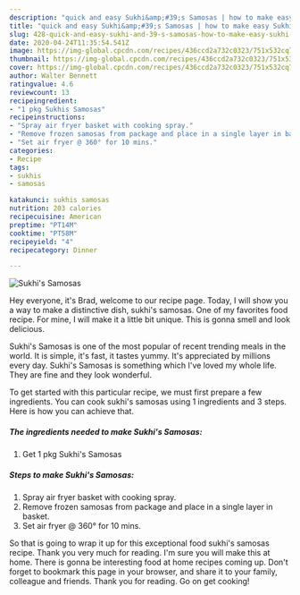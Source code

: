 ```yaml
---
description: "quick and easy Sukhi&amp;#39;s Samosas | how to make easy Sukhi&amp;#39;s Samosas"
title: "quick and easy Sukhi&amp;#39;s Samosas | how to make easy Sukhi&amp;#39;s Samosas"
slug: 428-quick-and-easy-sukhi-and-39-s-samosas-how-to-make-easy-sukhi-and-39-s-samosas
date: 2020-04-24T11:35:54.541Z
image: https://img-global.cpcdn.com/recipes/436ccd2a732c0323/751x532cq70/sukhis-samosas-recipe-main-photo.jpg
thumbnail: https://img-global.cpcdn.com/recipes/436ccd2a732c0323/751x532cq70/sukhis-samosas-recipe-main-photo.jpg
cover: https://img-global.cpcdn.com/recipes/436ccd2a732c0323/751x532cq70/sukhis-samosas-recipe-main-photo.jpg
author: Walter Bennett
ratingvalue: 4.6
reviewcount: 13
recipeingredient:
- "1 pkg Sukhis Samosas"
recipeinstructions:
- "Spray air fryer basket with cooking spray."
- "Remove frozen samosas from package and place in a single layer in basket."
- "Set air fryer @ 360° for 10 mins."
categories:
- Recipe
tags:
- sukhis
- samosas

katakunci: sukhis samosas 
nutrition: 203 calories
recipecuisine: American
preptime: "PT14M"
cooktime: "PT58M"
recipeyield: "4"
recipecategory: Dinner

---
```



![Sukhi&#39;s Samosas](https://img-global.cpcdn.com/recipes/436ccd2a732c0323/751x532cq70/sukhis-samosas-recipe-main-photo.jpg)

Hey everyone, it's Brad, welcome to our recipe page. Today, I will show you a way to make a distinctive dish, sukhi&#39;s samosas. One of my favorites food recipe. For mine, I will make it a little bit unique. This is gonna smell and look delicious.

Sukhi&#39;s Samosas is one of the most popular of recent trending meals in the world. It is simple, it's fast, it tastes yummy. It's appreciated by millions every day. Sukhi&#39;s Samosas is something which I've loved my whole life. They are fine and they look wonderful.




To get started with this particular recipe, we must first prepare a few ingredients. You can cook sukhi&#39;s samosas using 1 ingredients and 3 steps. Here is how you can achieve that.

<!--inarticleads1-->

##### The ingredients needed to make Sukhi&#39;s Samosas:

1. Get 1 pkg Sukhi&#39;s Samosas




<!--inarticleads2-->

##### Steps to make Sukhi&#39;s Samosas:

1. Spray air fryer basket with cooking spray.
1. Remove frozen samosas from package and place in a single layer in basket.
1. Set air fryer @ 360° for 10 mins.




So that is going to wrap it up for this exceptional food sukhi&#39;s samosas recipe. Thank you very much for reading. I'm sure you will make this at home. There is gonna be interesting food at home recipes coming up. Don't forget to bookmark this page in your browser, and share it to your family, colleague and friends. Thank you for reading. Go on get cooking!
